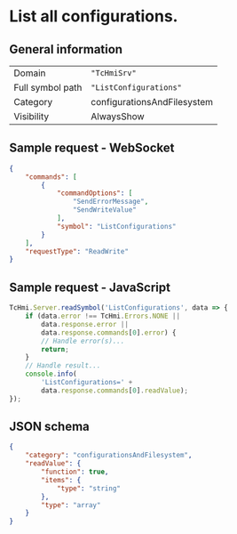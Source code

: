 # List all configurations.

## General information

|  |  |
| - | - |
| Domain | `"TcHmiSrv"` |
| Full symbol path | `"ListConfigurations"` |
| Category | configurationsAndFilesystem |
| Visibility | AlwaysShow |

## Sample request - WebSocket

```json
{
    "commands": [
        {
            "commandOptions": [
                "SendErrorMessage",
                "SendWriteValue"
            ],
            "symbol": "ListConfigurations"
        }
    ],
    "requestType": "ReadWrite"
}
```

## Sample request - JavaScript

```javascript
TcHmi.Server.readSymbol('ListConfigurations', data => {
    if (data.error !== TcHmi.Errors.NONE ||
        data.response.error ||
        data.response.commands[0].error) {
        // Handle error(s)...
        return;
    }
    // Handle result...
    console.info(
        'ListConfigurations=' +
        data.response.commands[0].readValue);
});
```

## JSON schema

```json
{
    "category": "configurationsAndFilesystem",
    "readValue": {
        "function": true,
        "items": {
            "type": "string"
        },
        "type": "array"
    }
}
```
